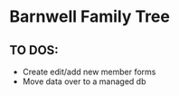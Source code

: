 # Barnwell Family Tree

## TO DOS:

- Create edit/add new member forms
- Move data over to a managed db
